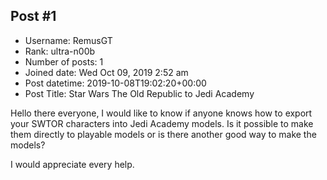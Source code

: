 ## Post #1
- Username: RemusGT
- Rank: ultra-n00b
- Number of posts: 1
- Joined date: Wed Oct 09, 2019 2:52 am
- Post datetime: 2019-10-08T19:02:20+00:00
- Post Title: Star Wars The Old Republic to Jedi Academy

Hello there everyone, I would like to know if anyone knows how to export your SWTOR characters into Jedi Academy models.
Is it possible to make them directly to playable models or is there another good way to make the models?

I would appreciate every help.
